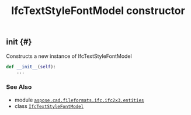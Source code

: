 ﻿---
title: IfcTextStyleFontModel constructor
second_title: Aspose.CAD for Python via .NET API References
description: 
type: docs
weight: 10
url: /python-net/aspose.cad.fileformats.ifc.ifc2x3.entities/ifctextstylefontmodel/__init__/
is_root: false
---

## __init__ {#}

Constructs a new instance of IfcTextStyleFontModel



```python
def __init__(self):
    ...
```





### See Also
* module [`aspose.cad.fileformats.ifc.ifc2x3.entities`](../../)
* class [`IfcTextStyleFontModel`](/cad/python-net/aspose.cad.fileformats.ifc.ifc2x3.entities/ifctextstylefontmodel)
